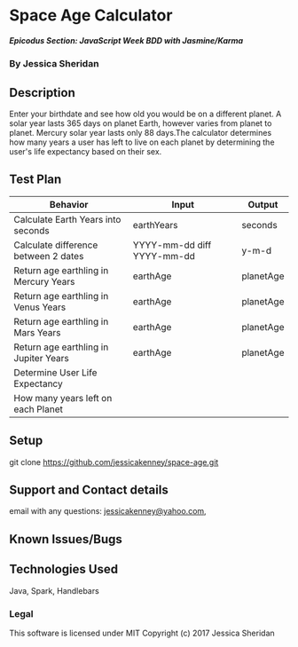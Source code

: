 # Space Age Calculator

##### Epicodus Section: JavaScript Week BDD with Jasmine/Karma

### By Jessica Sheridan

## Description

Enter your birthdate and see how old you would be on a different planet. A solar year
lasts 365 days on planet Earth, however varies from planet to planet. Mercury solar
year lasts only 88 days.The calculator determines how many years a user has left to live on each planet by determining the user's life expectancy based on their sex.

## Test Plan

| Behavior      | Input | Output |
| ------------- | ------------- | ------------- |
| Calculate Earth Years into seconds| earthYears  | seconds |
| Calculate difference between 2 dates | YYYY-mm-dd diff YYYY-mm-dd| y-m-d |
| Return age earthling in Mercury Years| earthAge | planetAge |
| Return age earthling in Venus Years| earthAge | planetAge |
| Return age earthling in Mars Years| earthAge | planetAge |
| Return age earthling in Jupiter Years| earthAge | planetAge |
| Determine User Life Expectancy |  |  |
| How many years left on each Planet |  |  |


## Setup
git clone https://github.com/jessicakenney/space-age.git  

## Support and Contact details
email with any questions: jessicakenney@yahoo.com,

## Known Issues/Bugs

## Technologies Used
Java, Spark, Handlebars

### Legal
This software is licensed under MIT Copyright (c) 2017 Jessica Sheridan
